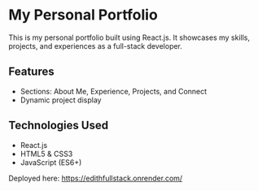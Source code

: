 # My Personal Portfolio

This is my personal portfolio built using React.js. It showcases my skills, projects, and experiences as a full-stack developer.

## Features

- Sections: About Me, Experience, Projects, and Connect
- Dynamic project display

## Technologies Used

- React.js
- HTML5 & CSS3
- JavaScript (ES6+)

Deployed here: https://edithfullstack.onrender.com/
